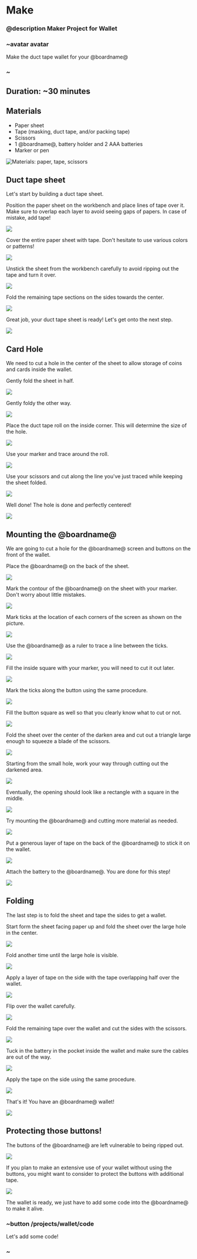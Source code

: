 # Make

### @description Maker Project for Wallet

### ~avatar avatar

Make the duct tape wallet for your @boardname@

### ~

## Duration: ~30 minutes

## Materials
* Paper sheet
* Tape (masking, duct tape, and/or packing tape)
* Scissors
* 1 @boardname@, battery holder and 2 AAA batteries
* Marker or pen

![Materials: paper, tape, scissors](/static/mb/projects/wallet/materials.jpg)


## Duct tape sheet

Let's start by building a duct tape sheet.

Position the paper sheet on the workbench and place lines of tape over it. Make sure to overlap each layer to avoid seeing gaps of papers. In case of mistake, add tape!

![](/static/mb/projects/wallet/sheet1.jpg)

Cover the entire paper sheet with tape. Don't hesitate to use various colors or patterns!

![](/static/mb/projects/wallet/sheet2.jpg)

Unstick the sheet from the workbench carefully to avoid ripping out the tape and turn it over.

![](/static/mb/projects/wallet/sheet3.jpg)

Fold the remaining tape sections on the sides towards the center.

![](/static/mb/projects/wallet/sheet5.jpg)

Great job, your duct tape sheet is ready! Let's get onto the next step.

![](/static/mb/projects/wallet/sheet6.jpg)

## Card Hole

We need to cut a hole in the center of the sheet to allow storage of coins and cards inside the wallet.


Gently fold the sheet in half.

![](/static/mb/projects/wallet/hole1.jpg)

Gently foldy the other way.

![](/static/mb/projects/wallet/hole2.jpg)

Place the duct tape roll on the inside corner. This will determine the size of the hole.

![](/static/mb/projects/wallet/hole3.jpg)

Use your marker and trace around the roll.

![](/static/mb/projects/wallet/hole4.jpg)

Use your scissors and cut along the line you've just traced while keeping the sheet folded.

![](/static/mb/projects/wallet/hole5.jpg)

Well done! The hole is done and perfectly centered!

![](/static/mb/projects/wallet/hole6.jpg)

## Mounting the @boardname@

We are going to cut a hole for the @boardname@ screen and buttons on the front of the wallet.

Place the @boardname@ on the back of the sheet.

![](/static/mb/projects/wallet/mbhole1.jpg)

Mark the contour of the @boardname@ on the sheet with your marker. Don't worry about little mistakes.

![](/static/mb/projects/wallet/mbhole2.jpg)

Mark ticks at the location of each corners of the screen as shown on the picture.

![](/static/mb/projects/wallet/mbhole3.jpg)

Use the @boardname@ as a ruler to trace a line between the ticks.

![](/static/mb/projects/wallet/mbhole5.jpg)

Fill the inside square with your marker, you will need to cut it out later.

![](/static/mb/projects/wallet/mbhole6.jpg)

Mark the ticks along the button using the same procedure.

![](/static/mb/projects/wallet/mbhole7.jpg)

Fill the button square as well so that you clearly know what to cut or not.

![](/static/mb/projects/wallet/mbhole8.jpg)

Fold the sheet over the center of the darken area and cut out a triangle large enough to squeeze a blade of the scissors.

![](/static/mb/projects/wallet/mbhole9.jpg)

Starting from the small hole, work your way through cutting out the darkened area.

![](/static/mb/projects/wallet/mbhole10.jpg)

Eventually, the opening should look like a rectangle with a square in the middle.

![](/static/mb/projects/wallet/mbhole11.jpg)

Try mounting the @boardname@ and cutting more material as needed.

![](/static/mb/projects/wallet/mbhole12.jpg)

Put a generous layer of tape on the back of the @boardname@ to stick it on the wallet.

![](/static/mb/projects/wallet/mbhole13.jpg)

Attach the battery to the @boardname@. You are done for this step!

![](/static/mb/projects/wallet/mbhole14.jpg)

## Folding

The last step is to fold the sheet and tape the sides to get a wallet.

Start form the sheet facing paper up and fold the sheet over the large hole in the center.

![](/static/mb/projects/wallet/fold1.jpg)

Fold another time until the large hole is visible.

![](/static/mb/projects/wallet/fold2.jpg)

Apply a layer of tape on the side with the tape overlapping half over the wallet.

![](/static/mb/projects/wallet/fold3.jpg)

Flip over the wallet carefully.

![](/static/mb/projects/wallet/fold4.jpg)

Fold the remaining tape over the wallet and cut the sides with the scissors.

![](/static/mb/projects/wallet/fold5.jpg)

Tuck in the battery in the pocket inside the wallet and make sure the cables are out of the way.

![](/static/mb/projects/wallet/fold6.jpg)

Apply the tape on the side using the same procedure.

![](/static/mb/projects/wallet/fold7.jpg)

That's it! You have an @boardname@ wallet!

![](/static/mb/projects/wallet/wallet.jpg)

## Protecting those buttons!

The buttons of the @boardname@ are left vulnerable to being ripped out.

![](/static/mb/projects/wallet/rug1.jpg)

If you plan to make an extensive use of your wallet without using the buttons, you might want to consider to protect the buttons with additional tape.

![](/static/mb/projects/wallet/rug2.jpg)

The wallet is ready, we just have to add some code into the @boardname@ to make it alive.

### ~button /projects/wallet/code

Let's add some code!

### ~
